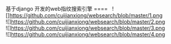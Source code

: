 基于django 开发的web指纹搜索引擎
====  
![]https://github.com/cuijianxiong/websearch/blob/master/1.png <br>
![]https://github.com/cuijianxiong/websearch/blob/master/2.png <br>
![]https://github.com/cuijianxiong/websearch/blob/master/3.png <br>
![]https://github.com/cuijianxiong/websearch/blob/master/4.png <br>
